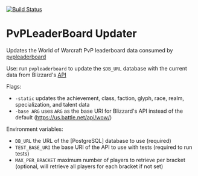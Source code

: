[![Build Status](https://travis-ci.org/Exupery/pvpleaderboardupdater.svg)](https://travis-ci.org/Exupery/pvpleaderboardupdater)
# PvPLeaderBoard Updater

Updates the World of Warcraft PvP leaderboard data consumed by [pvpleaderboard](https://github.com/Exupery/pvpleaderboard)

Use: run `pvpleaderboard` to update the `$DB_URL` database with the current data from Blizzard's [API](http://blizzard.github.io/api-wow-docs/)

Flags:
* `-static` updates the achievement, class, faction, glyph, race, realm, specialization, and talent data
* `-base ARG` uses `ARG` as the base URI for Blizzard's API instead of the default (https://us.battle.net/api/wow/)

Environment variables:
* `DB_URL` the URL of the [PostgreSQL] database to use (required)
* `TEST_BASE_URI` the base URI of the API to use with tests (required to run tests)
* `MAX_PER_BRACKET` maximum number of players to retrieve per bracket (optional, will retrieve all players for each bracket if not set)

